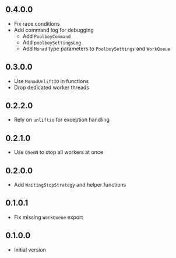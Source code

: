 ## 0.4.0.0

* Fix race conditions
* Add command log for debugging
  * Add `PoolboyCommand`
  * Add `poolboySettingsLog`
  * Add `Monad` type parameters to `PoolboySettings` and `WorkQueue`

## 0.3.0.0

* Use `MonadUnliftIO` in functions
* Drop dedicated worker threads

## 0.2.2.0

* Rely on `unliftio` for exception handling

## 0.2.1.0

* Use `QSemN` to stop all workers at once

## 0.2.0.0

* Add `WaitingStopStrategy` and helper functions

## 0.1.0.1

* Fix missing `WorkQueue` export

## 0.1.0.0

* Initial version
